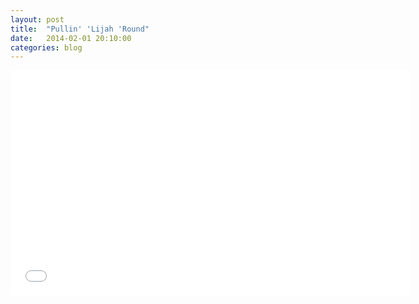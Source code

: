 ```yaml
---
layout: post
title:  "Pullin' 'Lijah 'Round"
date:   2014-02-01 20:10:00
categories: blog 
---
```


<iframe width="640" height="360" src="//www.youtube-nocookie.com/embed/LOinrf3FV3w" frameborder="0" allowfullscreen></iframe>